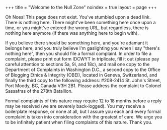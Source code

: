+++
title = "Welcome to the Null Zone"
noindex = true
layout = page
+++

Oh Noes! This page does not exist. You've stumbled upon a dead link. There is nothing here. There might've been something here once upon a time, or you might've entered the wrong URL, but regardless, there is nothing here anymore (if there was anything here to begin with).

If you believe there should be something here, and you're adamant it belongs here, and you truly believe I'm gaslighting you when I say "there's nothing here", then you should file a formal complaint. In order to file a complaint, please print out form IDCWYT in triplicate, fill it out (please pay careful attention to sections 5a, 9i, and 18c), and mail one copy to the Department of Complaints in Washington D.C., a second copy to the Office of Blogging Ethics & Integrity (OBEI), located in Geneva, Switzerland, and finally the third copy to the following address: #208-2414 St. John's Street, Port Moody, BC, Canada V3H 2B1. Please address the complaint to Colonel Sassafras of the 278th Batallion.

Formal complaints of this nature may require 12 to 18 months before a reply may be received (we are severely back-logged). You may receive a boilerplate response, or none at all, but I assure you each and every formal complaint is taken into consideration with the greatest of care. We urge you to be infinitely patient when filing complaints of this nature. Thank you.
